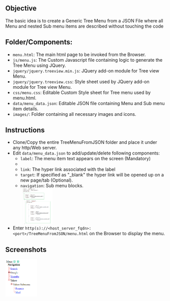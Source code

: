 <h2>Objective</h2>
The basic idea is to create a Generic Tree Menu from a JSON File where all Menu and nested Sub menu items are described without touching the code
<h2>Folder/Components:</h2>
<ul>
<li><code>menu.html</code>: The main html page to be invoked from the Browser.</li>
<li><code>js/menu.js</code>: The Custom Javascript file containing logic to generate the Tree Menu using JQuery.</li>
<li><code>jquery/jquery.treeview.min.js</code>: JQuery add-on module for Tree view Menu.</li>
<li><code>jquery/jquery.treeview.css</code>: Style sheet used by JQuery add-on module for Tree view Menu.</li>
<li><code>css/menu.css</code>: Editable Custom Style sheet for Tree menu used by menu.html.</li>
<li><code>data/menu_data.json</code>: Editable JSON file containing Menu and Sub menu item details.</li>
<li><code>images/</code>: Folder containing all necessary images and icons.</li>
</ul>
<h2>Instructions</h2>
<ul>
<li>Clone/Copy the entire TreeMenuFromJSON folder and place it under any http/Web server.</li>
<li>Edit <code>data/menu_data.json</code> to add/update/delete following components:
<ul>
<li><code>label</code>: The menu item text appears on the screen (Mandatory)<li>
<li><code>link</code>: The hyper link associated with the label</li>
<li><code>target</code>: If specified as "_blank" the hyper link will be opened up on a new page/tab (Optional).</li>
<li><code>navigation</code>: Sub menu blocks.<br><img src="screenshots/menu_data.png" width="100"></li>
</ul>
</li>
<li>Enter <code>http(s)://&lt;host_server_fqdn&gt;:&lt;port&gt;/TreeMenuFromJSON/menu.html</code> on the Browser to display the menu.</li>
</ul>
<h2>Screenshots</h2>
<img src="screenshots/menu.png" width="100">



